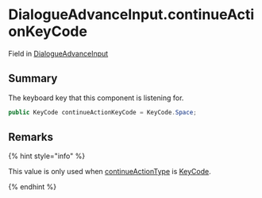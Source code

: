 # DialogueAdvanceInput.continueActionKeyCode

Field in [DialogueAdvanceInput](/api/csharp/yarn.unity.dialogueadvanceinput.md)

## Summary


The keyboard key that this component is listening for.


```csharp
public KeyCode continueActionKeyCode = KeyCode.Space;
```

## Remarks

<p>
{% hint style="info" %}

This value is only used when <a href="yarn.unity.dialogueadvanceinput.continueactiontype-2.md">continueActionType</a> is
<a href="yarn.unity.dialogueadvanceinput.continueactiontype.keycode.md">KeyCode</a>.

{% endhint %}
</p>

